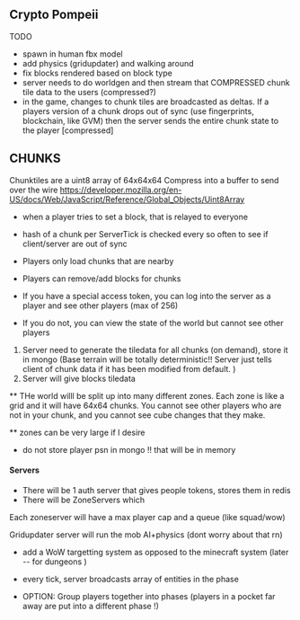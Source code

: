 ## Crypto Pompeii 
 
TODO
- spawn in human fbx model 
- add physics (gridupdater) and walking around 
- fix blocks rendered based on block type 
- server needs to do worldgen and then stream that COMPRESSED chunk tile data to the users (compressed?) 
- in the game, changes to chunk tiles are broadcasted as deltas.   If a players version of a chunk drops out of sync (use fingerprints, blockchain, like GVM) then the server sends the entire chunk state to the player [compressed]


## CHUNKS
Chunktiles are a uint8 array of 64x64x64 
Compress into a buffer to send over the wire https://developer.mozilla.org/en-US/docs/Web/JavaScript/Reference/Global_Objects/Uint8Array 


* when a player tries to set a block, that is relayed to everyone 
* hash of a chunk per ServerTick is checked every so often to see if client/server are out of sync 


* Players only load chunks that are nearby 
* Players can remove/add blocks for chunks 



* If you have a special access token, you can log into the server as a player and see other players (max of 256) 

* If you do not, you can view the state of the world but cannot see other players 






1. Server need to generate the tiledata for all chunks (on demand), store it in mongo   (Base terrain will be totally deterministic!! Server just tells client of chunk data if it has been modified from default.  )
2. Server will give blocks tiledata 



** THe world willl be split up into many different zones.  Each zone is like a grid and it will have 64x64 chunks.  You cannot see other players who are not in your chunk, and you cannot see cube changes that they make.   

** zones can be very large if I desire 

* do not store player psn in mongo !! that will be in memory 


#### Servers 
- There will be 1 auth server that gives people tokens, stores them in redis
- There will be ZoneServers which 

Each zoneserver will have a max player cap and a queue (like squad/wow) 

Gridupdater server will run the mob AI+physics (dont worry about that rn) 

* add a WoW targetting system as opposed to the minecraft system (later -- for dungeons ) 


* every tick, server broadcasts array of entities in the phase


* OPTION: Group players together into phases  (players in a pocket far away are put into a different phase !)
